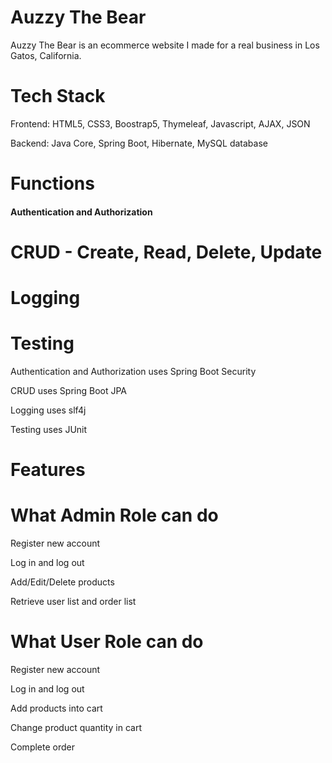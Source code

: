 # Auzzy The Bear

Auzzy The Bear is an ecommerce website I made for a real business in Los Gatos, California. 


# Tech Stack

Frontend: HTML5, CSS3, Boostrap5, Thymeleaf, Javascript, AJAX, JSON

Backend: Java Core, Spring Boot, Hibernate, MySQL database

# Functions

#### Authentication and Authorization 

# CRUD - Create, Read, Delete, Update

# Logging

# Testing 

Authentication and Authorization uses Spring Boot Security

CRUD uses Spring Boot JPA

Logging uses slf4j

Testing uses JUnit

# Features

# What Admin Role can do

Register new account

Log in and log out

Add/Edit/Delete products

Retrieve user list and order list


# What User Role can do

Register new account

Log in and log out

Add products into cart

Change product quantity in cart

Complete order
